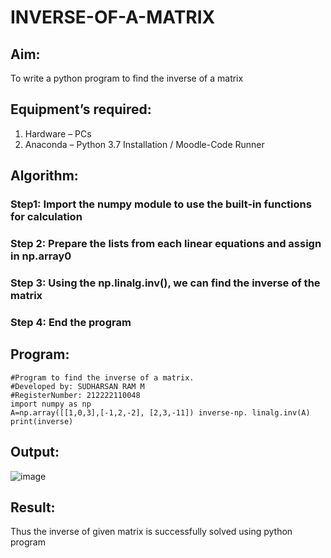 # INVERSE-OF-A-MATRIX
## Aim:
To write a python program to find the inverse of a matrix
## Equipment’s required:
1. 	Hardware – PCs
2. 	Anaconda – Python 3.7 Installation / Moodle-Code Runner
## Algorithm:
### Step1: Import the numpy module to use the built-in functions for calculation

### Step 2: Prepare the lists from each linear equations and assign in np.array0

### Step 3: Using the np.linalg.inv(), we can find the inverse of the matrix

### Step 4: End the program

## Program:
```
#Program to find the inverse of a matrix.
#Developed by: SUDHARSAN RAM M
#RegisterNumber: 212222110048
import numpy as np
A=np.array([[1,0,3],[-1,2,-2], [2,3,-11]) inverse-np. linalg.inv(A) print(inverse)
```
## Output:

![image](https://github.com/Sudharsanram/INVERSE-OF-A-MATRIX/assets/119393980/6bf38ea1-e99e-4052-bf54-b437a35db285)

## Result:
Thus the inverse of given matrix is successfully solved using python program

